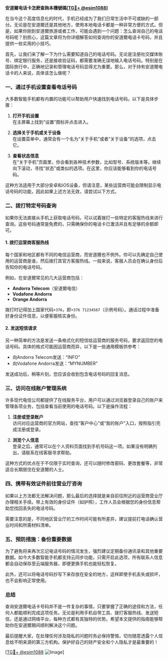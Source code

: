 **安道爾电话卡怎麽查詢本機號碼[[TG💪+ @esim1088](https://t.me/s/esim1088)]**

在当今这个高度信息化的时代，手机已经成为了我们日常生活中不可或缺的一部分。无论是在安道爾还是其他地方，使用本地电话卡都是一种非常方便的方式。但是，如果你刚到安道爾旅游或者工作，可能会遇到一个问题：怎么查询自己的电话号码呢？别担心，这篇文章将为你详细解答如何查询你的安道爾电话卡号码，并且提供一些实用的小技巧。

首先，让我们来了解一下为什么需要知道自己的电话号码。无论是注册社交媒体账号、绑定银行服务，还是接收验证码，都需要准确无误地输入电话号码。特别是在国际旅行中，正确地记录和管理电话号码显得尤为重要。那么，对于持有安道爾电话卡的人来说，具体该怎么做呢？

### **一、通过手机设置查看电话号码**

大多数智能手机都有内置的功能可以帮助用户快速找到电话号码。以下是具体步骤：

1. **打开手机设置**  
   在主屏幕上找到“设置”图标并点击进入。
   
2. **选择关于手机或关于设备**  
   在设置菜单中，通常会有一个名为“关于手机”或者“关于设备”的选项，点击它。

3. **查看状态信息**  
   在“关于手机”页面里，你会看到各种技术参数，比如型号、系统版本等。继续向下滚动，寻找“状态”或类似的选项。在这里，你应该能够看到你的电话号码。

这种方法适用于大部分安卓和iOS设备，但请注意，某些运营商可能会限制显示电话号码的功能，因此如果上述方法无效，请尝试以下方式。

### **二、拨打特定号码查询**

如果你无法直接从手机上获取电话号码，可以试着拨打一些特定的客服热线来进行查询。这些号码通常是免费的，只需确保你的电话卡已激活并且有足够的余额即可。

#### **1. 拨打运营商客服热线**
每个国家和地区都有不同的电信运营商，而安道爾也不例外。你可以先确定自己使用的运营商是谁，然后拨打其官方客服热线。一般来说，客服人员会在确认身份后告知你的电话号码。

例如，在安道爾常见的几大运营商包括：
- **Andorra Telecom**（安道爾电信）
- **Vodafone Andorra**
- **Orange Andorra**

拨打时记得加上国家代码`+376`，即`+376 71234567`（示例号码）。通话过程中准备好身份证件信息，以便客服核实身份。

#### **2. 发送短信请求**
另一种简单的方法是发送一条格式化的短信给运营商的服务号码，要求返回您的电话号码。具体的格式可能因运营商而异，以下是一些通用模板供参考：

- 向Andorra Telecom发送：“INFO”
- 向Vodafone Andorra发送：“MYNUMBER”

发送成功后，稍等片刻，您应该会收到包含电话号码的回复消息。

### **三、访问在线账户管理系统**

许多现代电信公司都提供了在线服务平台，用户可以通过浏览器登录自己的账户来管理各项业务，包括查看当前使用的电话号码。以下是操作流程：

1. **注册或登录账户**  
   访问对应运营商的官方网站，查找“客户中心”或“我的账户”入口，按照指引完成注册或登录。

2. **浏览个人信息**  
   登录之后，通常可以在个人资料页面找到手机号码这一项。如果没有明确列出，请联系在线客服寻求帮助。

这种方式的优点在于不仅限于实时查询，还可以随时修改密码、更改套餐等，非常适合长期居住在安道爾的人士。

### **四、携带有效证件前往营业厅咨询**

如果以上方法都无法解决问题，那么最后的选择就是亲自前往附近的运营商营业厅办理相关手续。带上有效的身份证件（如护照），工作人员会根据您的身份信息帮助您找回丢失的电话号码。

需要注意的是，不同地区营业厅的工作时间可能有所差异，建议提前打电话确认营业时间和所需材料清单。

### **五、预防措施：备份重要数据**

为了避免将来再次忘记电话号码的情况发生，强烈建议定期备份通讯录和其他重要数据。如今大多数智能手机都支持云同步功能，只需开启此选项，所有联系人信息都会自动保存至云端服务器，即便更换手机也能轻松恢复。

此外，还可以将电话号码抄写下来存放在安全的地方，这样即使手机丢失或损坏，也不会影响正常使用。

### **总结**

查询安道爾电话卡号码并不是一件复杂的事情，只要掌握了正确的途径和方法，任何人都能顺利完成这项任务。无论是利用手机自带工具、拨打客服热线、发送短信，还是通过网络平台，每种方式都有其独特的优势。希望本文提供的指南能够帮助你在安道爾期间顺利解决这个问题。

最后提醒大家，在处理任何涉及隐私的问题时务必保持警惕，切勿随意透露个人信息给不明来源的第三方机构。保护好自己的财产安全和个人隐私才是最重要的！

[[TG💪+ @esim1088](https://t.me/s/esim1088) ![Image](https://i.postimg.cc/4NQfJmqS/Snipaste-2025-05-13-00-14-12.png)]